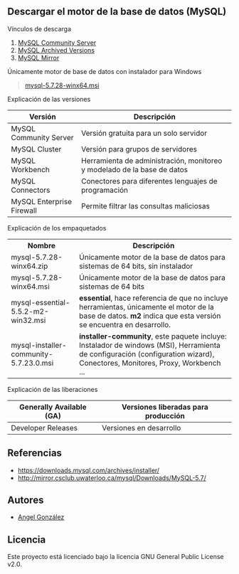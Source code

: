 ## Descargar el motor de la base de datos (MySQL)

Vínculos de descarga

1. [MySQL Community Server](https://dev.mysql.com/downloads/mysql/)
2. [MySQL Archived Versions](https://downloads.mysql.com/archives/installer/)
3. [MySQL Mirror](http://mirror.csclub.uwaterloo.ca/mysql/Downloads/MySQL-5.7/)

Únicamente motor de base de datos con instalador para Windows

> [mysql-5.7.28-winx64.msi](http://mirror.csclub.uwaterloo.ca/mysql/Downloads/MySQL-5.7/mysql-5.7.28-winx64.msi)

Explicación de las versiones

| Versión | Descripción |
| --- | --- |
| MySQL Community Server | Versión gratuita para un solo servidor |
| MySQL Cluster | Versión para grupos de servidores |
| MySQL Workbench | Herramienta de administración, monitoreo y modelado de la base de datos |
| MySQL Connectors | Conectores para diferentes lenguajes de programación |
| MySQL Enterprise Firewall | Permite filtrar las consultas maliciosas |

Explicación de los empaquetados

<table>
 <tr>
  <th>Nombre</th><th>Descripción</th>
 </tr>
 <tr>
  <td>mysql-5.7.28-winx64.zip</td>
  <td>Únicamente motor de la base de datos para sistemas de 64 bits, sin instalador</td>
 </tr>
 <tr>
  <td>mysql-5.7.28-winx64.msi</td>
  <td>Únicamente motor de la base de datos para sistemas de 64 bits</td>
 </tr>
 <tr>
  <td>mysql-essential-5.5.2-m2-win32.msi</td>
  <td><strong>essential</strong>, hace referencia de que no incluye herramientas, únicamente el motor de la base de datos. 
  <strong>m2</strong> indica que esta versión se encuentra en desarrollo.</td>
 </tr>
 <tr>
  <td>mysql-installer-community-5.7.23.0.msi</td>
  <td><strong>installer-community</strong>, este paquete incluye: Instalador de windows (MSI), Herramienta de configuración (configuration wizard), 
  Conectores, Monitores, Proxy, Workbench ...</td>
 </tr>
</table>

Explicación de las liberaciones

| Generally Available (GA) | Versiones liberadas para producción |
| --- | --- |
| Developer Releases | Versiones en desarrollo |

## Referencias

* https://downloads.mysql.com/archives/installer/
* http://mirror.csclub.uwaterloo.ca/mysql/Downloads/MySQL-5.7/

## Autores

* [Angel González](https://github.com/mgrc45)

## Licencia

Este proyecto está licenciado bajo la licencia GNU General Public License v2.0.
